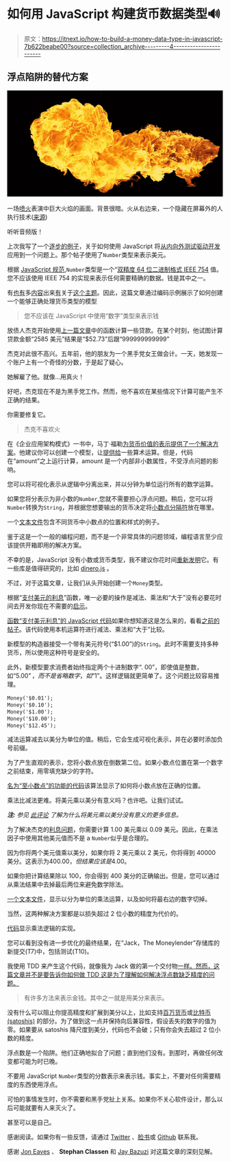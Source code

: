 # 如何用 JavaScript 构建货币数据类型🔊

> 原文：<https://itnext.io/how-to-build-a-money-data-type-in-javascript-7b622beabe00?source=collection_archive---------4----------------------->

## 浮点陷阱的替代方案

![](img/c179d1e6e9c94762fd869d37d4b59d5c.png)

一场[喷火](https://en.wikipedia.org/wiki/Fire_breathing)表演中巨大火焰的画面。背景很暗。火从右边来，一个隐藏在屏幕外的人执行技术([来源](https://commons.wikimedia.org/wiki/File:Flame_of_fire.jpg))

听听音频版！

上次我写了一个[逐步的例子](https://medium.com/@fagnerbrack/the-missing-practical-step-by-step-test-driven-development-a7140ca4b71)，关于如何使用 JavaScript 将[从内向外测试驱动开发](https://8thlight.com/blog/georgina-mcfadyen/2016/06/27/inside-out-tdd-vs-outside-in.html)应用到一个问题上。那个帖子使用了`Number`类型来表示美元。

根据 [JavaScript 规范](https://es5.github.io/#x8.5),`Number`类型是一个“[双精度 64 位二进制格式 IEEE 754](https://en.wikipedia.org/wiki/Double-precision_floating-point_format#IEEE_754_double-precision_binary_floating-point_format:_binary64) 值。您不应该使用 IEEE 754 的实现来表示任何需要精确的数据。钱是其中之一。

有[也有](http://wiki.c2.com/?FloatingPointCurrency)多[内容](https://husobee.github.io/money/float/2016/09/23/never-use-floats-for-currency.html)出来[有](https://stackoverflow.com/questions/3730019/why-not-use-double-or-float-to-represent-currency)关于[这个主题](https://spin.atomicobject.com/2014/08/14/currency-rounding-errors/)。因此，这篇文章通过编码示例展示了如何创建一个能够正确处理货币类型的模型

> 您不应该在 JavaScript 中使用“数字”类型来表示钱

放债人杰克开始使用[上一篇文章](https://medium.com/@fagnerbrack/the-missing-practical-step-by-step-test-driven-development-a7140ca4b71)中的函数计算一些贷款。在某个时刻，他试图计算贷款金额“2585 美元”结果是“$52.73”后跟“999999999999”

杰克对此很不高兴。五年前，他的朋友为一个黑手党女王做会计。一天，她发现一个账户上有一个奇怪的分数，于是起了疑心。

她解雇了他。就像…用真火！

好吧，杰克现在不是为黑手党工作。然而，他不喜欢在某些情况下计算可能产生不正确的结果。

你需要修复它。

> 杰克不喜欢火

在《企业应用架构模式》一书中，马丁·福勒[为货币价值的表示提供了一个解决方案](https://martinfowler.com/eaaCatalog/money.html)。他建议你可以创建一个模型，让[提供给](https://hackernoon.com/affordance-in-software-design-12cc0d9d2721)一些算术运算。但是，代码在“amount”之上运行计算，amount 是一个内部非小数属性，不受浮点问题的影响。

您可以将可视化表示从逻辑中分离出来，并以分钟为单位运行所有的数学运算。

如果您将分表示为非小数的`Number`,您就不需要担心浮点问题。稍后，您可以将`Number`转换为`String`，并根据您想要输出的货币决定将[小数点分隔符](https://en.wikipedia.org/wiki/Decimal_separator)放在哪里。

一个[文本文件](https://gist.github.com/FagnerMartinsBrack/0f1f2a8d06fb708dd74dc78e4cd9d3aa)包含不同货币中小数点的位置和样式的例子。

鉴于这是一个一般的编程问题，而不是一个非常具体的问题领域，编程语言至少应该提供开箱即用的解决方案。

不幸的是，JavaScript 没有小数或货币类型，我不建议你花时间[重新发明](https://en.wikipedia.org/wiki/Not_invented_here)它。有一些库是值得研究的，比如 [dinero.js](https://github.com/sarahdayan/dinero.js) 。

不过，对于这篇文章，让我们从头开始创建一个`Money`类型。

根据“[支付美元的利息](https://github.com/FagnerMartinsBrack/jack-the-moneylender/blob/d0de7c4f03fc3c85af62a392a747a9bff9f6f0c7/index.html#L9-L17)”函数，唯一必要的操作是减法、乘法和“大于”没有必要花时间去开发你现在不需要的[启示](https://hackernoon.com/affordance-in-software-design-12cc0d9d2721)。

[函数“支付美元利息”的 JavaScript 代码](https://github.com/FagnerMartinsBrack/jack-the-moneylender/blob/d0de7c4f03fc3c85af62a392a747a9bff9f6f0c7/index.html#L9-L17)如果你想知道这是怎么来的，看看[之前的帖子](https://medium.com/@fagnerbrack/the-missing-practical-step-by-step-test-driven-development-a7140ca4b71)。该代码使用本机运算符进行减法、乘法和“大于”比较。

新模型的构造器接受一个带有美元符号(“$1.00”)的`String`。此时不需要支持多种货币，所以使用这种符号是安全的。

此外，新模型要求消费者始终指定两个十进制数字“. 00”，即使值是整数，如“$5.00”，而不是省略数字，如“$1”。这样逻辑就更简单了。这个问题比较容易推理。

```
Money('$0.01');
Money('$0.10');
Money('$1.00');
Money('$10.00');
Money('$12.45');
```

减法运算减去以美分为单位的值。稍后，它会生成可视化表示，并在必要时添加负号前缀。

为了产生直观的表示，您将小数点放在倒数第二位。如果小数点位置在第一个数字之前结束，用零填充缺少的字符。

[名为“至小数点”的功能的代码](https://gist.github.com/FagnerMartinsBrack/e7c07a64aa2538cc137b405a94cc71e5)该算法显示了如何将小数点放在正确的位置。

乘法比减法更难。将美元乘以美分有意义吗？也许吧。让我们试试。

***注:*** *参见* [*此评论*](https://medium.com/@fagnerbrack/the-reason-it-wouldnt-make-sense-to-multiply-dollar-amounts-against-other-types-of-dollar-amounts-8bef9dff364) *了解为什么将美元乘以美分没有意义的更多信息。*

为了解决杰克的[利息问题](https://medium.com/@fagnerbrack/the-missing-practical-step-by-step-test-driven-development-a7140ca4b71)，你需要计算 1.00 美元乘以 0.09 美元。因此，在乘法因子中使用其他美元值而不是 a `Number`似乎是合理的。

因为你将两个美元值乘以美分，如果你将 2 美元乘以 2 美元，你将得到 40000 美分。这表示为$400.00，但结果应该是$4.00。

如果你把计算结果除以 100，你会得到 400 美分的正确输出。但是，您可以通过从乘法结果中去掉最后两位来避免数学除法。

[一个文本文件](https://gist.github.com/FagnerMartinsBrack/69d14b8468e709ee980a54889a1b8dec)，显示以分为单位的乘法运算，以及如何将最右边的数字切掉。

当然，这两种解决方案都是以损失超过 2 位小数的精度为代价的。

[代码](https://gist.github.com/FagnerMartinsBrack/bae566c2df9a4f851cbcddcc82dcdcd0)显示乘法逻辑的实现。

您可以看到没有进一步优化的最终结果，在“Jack，The Moneylender”存储库的新提交(T7)中，包括测试(T10)。

我使用 TDD 来产生这个代码，就像我为 Jack 做的第一个交付物[一样。然而，这篇文章并不是要告诉你如何做 TDD 这是为了理解如何解决浮点数缺乏精度的问题。](https://medium.com/@fagnerbrack/the-missing-practical-step-by-step-test-driven-development-a7140ca4b71)

> 有许多方法来表示金钱。其中之一就是用美分来表示。

没有什么可以阻止你提高精度和扩展到美分以上，比如支持[百万货币](https://en.wikipedia.org/wiki/Mill_(currency))或[比特币(satoshis)](https://en.wikipedia.org/wiki/Bitcoin#Units) 的部分。为了做到这一点并保持向后兼容性，假设丢失的数字的值为零。如果要从 satoshis 降尺度到美分，代码也不会破；只有你会失去超过 2 位小数的精度。

浮点数是一个陷阱。他们正确地拟合了问题；直到他们没有。到那时，再做任何改变都可能为时已晚。

不要用 JavaScript `Number`类型的分数表示来表示钱。事实上，不要对任何需要精度的东西使用浮点。

可怕的事情发生时，你不需要和黑手党扯上关系。如果你不关心软件设计，那么以后可能就要有人来灭火了。

甚至可以是自己。

感谢阅读。如果你有一些反馈，请通过 [Twitter](https://twitter.com/FagnerBrack) 、[脸书](https://www.facebook.com/fagner.brack)或 [Github](http://github.com/FagnerMartinsBrack) 联系我。

感谢 [Jon Eaves](https://joneaves.wordpress.com/) 、 **Stephan Classen** 和 [Jay Bazuzi](http://jay.bazuzi.com/) 对这篇文章的深刻见解。